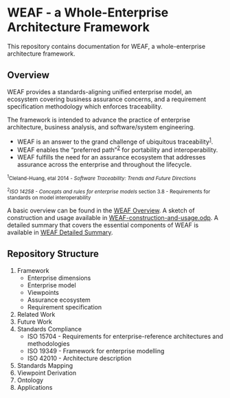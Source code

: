 # WEAF - a Whole-Enterprise Architecture Framework

This repository contains documentation for WEAF, a whole-enterprise architecture framework.

## Overview

WEAF provides a standards-aligning unified enterprise model, an ecosystem covering business assurance concerns, and a requirement specification methodology which enforces traceability.

The framework is intended to advance the practice of enterprise architecture, business analysis, and software/system engineering.  
* WEAF is an answer to the grand challenge of ubiquitous traceability<sup>[1](#1)</sup>.  
* WEAF enables the “preferred path”<sup>[2](#2)</sup> for portability and interoperability.  
* WEAF fulfills the need for an assurance ecosystem that addresses assurance across the enterprise and throughout the lifecycle.

<sub><a name=”1”><sup>1</sup>Cleland-Huang, etal 2014 - *Software Traceability: Trends and Future Directions*</a></sub>

<sub><a name=”2”><sup>2</sup>*ISO 14258 - Concepts and rules for enterprise models* section 3.8 - Requirements for standards on model interoperability</a></sub>

A basic overview can be found in the [WEAF Overview](./WEAF-overview.pdf).  A sketch of construction and usage available in [WEAF-construction-and-usage.odp](./WEAF-construction-and-usage.odp).  A detailed summary that covers the essential components of WEAF is available in [WEAF Detailed Summary](./WEAF-detailed-summary.odp).

## Repository Structure
1. Framework
    * Enterprise dimensions
    * Enterprise model
    * Viewpoints
    * Assurance ecosystem
    * Requirement specification
1. Related Work
1. Future Work
1. Standards Compliance
    * ISO 15704 - Requirements for enterprise-reference architectures and methodologies 
    * ISO 19349 - Framework for enterprise modelling 
    * ISO 42010 - Architecture description
1. Standards Mapping
1. Viewpoint Derivation
1. Ontology
1. Applications

